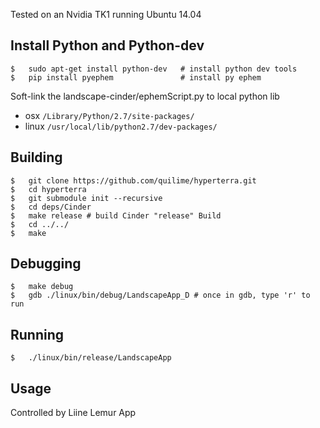 Tested on an Nvidia TK1 running Ubuntu 14.04

## Install Python and Python-dev

    $   sudo apt-get install python-dev   # install python dev tools
    $   pip install pyephem               # install py ephem

Soft-link the landscape-cinder/ephemScript.py to local python lib

  - osx `/Library/Python/2.7/site-packages/`
  - linux `/usr/local/lib/python2.7/dev-packages/`

## Building

    $   git clone https://github.com/quilime/hyperterra.git
    $   cd hyperterra
    $   git submodule init --recursive
    $   cd deps/Cinder 
    $   make release # build Cinder "release" Build
    $   cd ../../
    $   make
    
## Debugging
    
    $   make debug
    $   gdb ./linux/bin/debug/LandscapeApp_D # once in gdb, type 'r' to run
    
## Running

    $   ./linux/bin/release/LandscapeApp
    
## Usage

Controlled by Liine Lemur App
    
    
